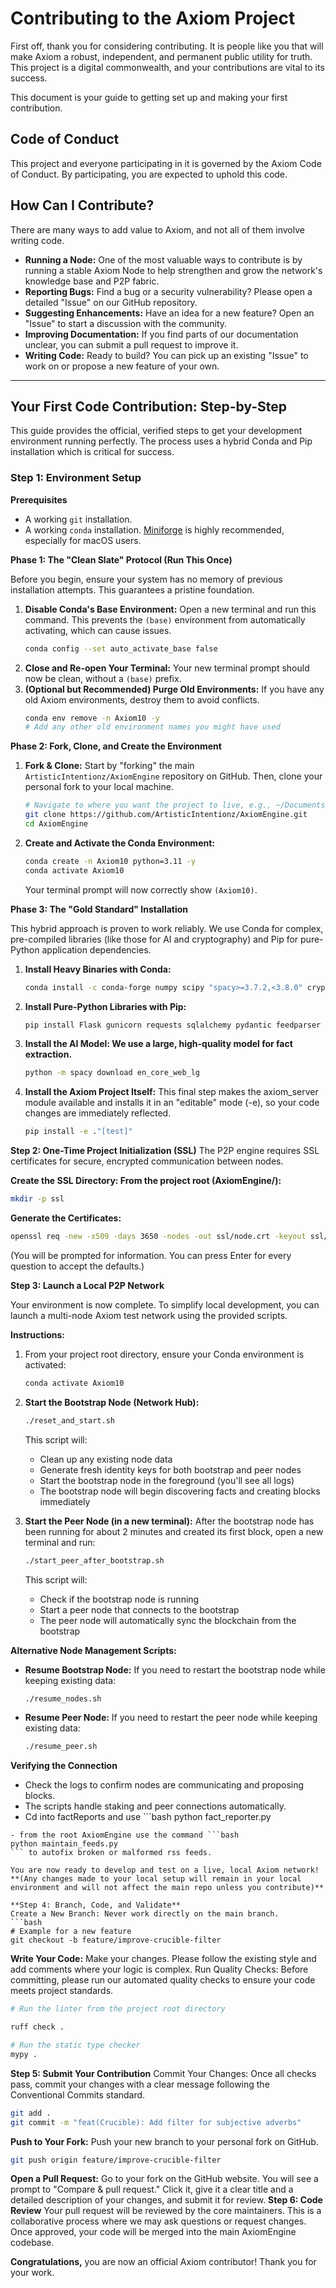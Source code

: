 # Contributing to the Axiom Project

First off, thank you for considering contributing. It is people like you that will make Axiom a robust, independent, and permanent public utility for truth. This project is a digital commonwealth, and your contributions are vital to its success.

This document is your guide to getting set up and making your first contribution.

## Code of Conduct

This project and everyone participating in it is governed by the Axiom Code of Conduct. By participating, you are expected to uphold this code.

## How Can I Contribute?

There are many ways to add value to Axiom, and not all of them involve writing code.

*   **Running a Node:** One of the most valuable ways to contribute is by running a stable Axiom Node to help strengthen and grow the network's knowledge base and P2P fabric.
*   **Reporting Bugs:** Find a bug or a security vulnerability? Please open a detailed "Issue" on our GitHub repository.
*   **Suggesting Enhancements:** Have an idea for a new feature? Open an "Issue" to start a discussion with the community.
*   **Improving Documentation:** If you find parts of our documentation unclear, you can submit a pull request to improve it.
*   **Writing Code:** Ready to build? You can pick up an existing "Issue" to work on or propose a new feature of your own.

---

## Your First Code Contribution: Step-by-Step

This guide provides the official, verified steps to get your development environment running perfectly. The process uses a hybrid Conda and Pip installation which is critical for success.

### Step 1: Environment Setup

**Prerequisites**
*   A working `git` installation.
*   A working `conda` installation. [Miniforge](https://github.com/conda-forge/miniforge) is highly recommended, especially for macOS users.

**Phase 1: The "Clean Slate" Protocol (Run This Once)**

Before you begin, ensure your system has no memory of previous installation attempts. This guarantees a pristine foundation.

1.  **Disable Conda's Base Environment:** Open a new terminal and run this command. This prevents the `(base)` environment from automatically activating, which can cause issues.
    ```bash
    conda config --set auto_activate_base false
    ```
2.  **Close and Re-open Your Terminal:** Your new terminal prompt should now be clean, without a `(base)` prefix.
3.  **(Optional but Recommended) Purge Old Environments:** If you have any old Axiom environments, destroy them to avoid conflicts.
    ```bash
    conda env remove -n Axiom10 -y
    # Add any other old environment names you might have used
    ```

**Phase 2: Fork, Clone, and Create the Environment**

1.  **Fork & Clone:** Start by "forking" the main `ArtisticIntentionz/AxiomEngine` repository on GitHub. Then, clone your personal fork to your local machine.
    ```bash
    # Navigate to where you want the project to live, e.g., ~/Documents/
    git clone https://github.com/ArtisticIntentionz/AxiomEngine.git
    cd AxiomEngine
    ```

2.  **Create and Activate the Conda Environment:**
    ```bash
    conda create -n Axiom10 python=3.11 -y
    conda activate Axiom10
    ```
    Your terminal prompt will now correctly show `(Axiom10)`.

**Phase 3: The "Gold Standard" Installation**

This hybrid approach is proven to work reliably. We use Conda for complex, pre-compiled libraries (like those for AI and cryptography) and Pip for pure-Python application dependencies.

1. **Install Heavy Binaries with Conda:**

    ```bash
    conda install -c conda-forge numpy scipy "spacy>=3.7.2,<3.8.0" cryptography beautifulsoup4 sec_edgar_api -y
    ```
2. **Install Pure-Python Libraries with Pip:**

    ```bash
    pip install Flask gunicorn requests sqlalchemy pydantic feedparser Flask-Cors ruff mypy pytest pre-commit attrs types-requests
    ```
3. **Install the AI Model: We use a large, high-quality model for fact extraction.**

    ```bash
    python -m spacy download en_core_web_lg
    ```

4. **Install the Axiom Project Itself:** This final step makes the axiom_server module available and installs it in an "editable" mode (-e), so your code changes are immediately reflected.

    ```bash
    pip install -e ."[test]"
    ```

**Step 2: One-Time Project Initialization (SSL)**
The P2P engine requires SSL certificates for secure, encrypted communication between nodes.

**Create the SSL Directory: From the project root (AxiomEngine/):**
```bash
mkdir -p ssl
```

**Generate the Certificates:**
```bash
openssl req -new -x509 -days 3650 -nodes -out ssl/node.crt -keyout ssl/node.key
```
(You will be prompted for information. You can press Enter for every question to accept the defaults.)

**Step 3: Launch a Local P2P Network**

Your environment is now complete. To simplify local development, you can launch a multi-node Axiom test network using the provided scripts.

**Instructions:**

1. From your project root directory, ensure your Conda environment is activated:
    ```bash
    conda activate Axiom10
    ```

2. **Start the Bootstrap Node (Network Hub):**
    ```bash
    ./reset_and_start.sh
    ```
    This script will:
    - Clean up any existing node data
    - Generate fresh identity keys for both bootstrap and peer nodes
    - Start the bootstrap node in the foreground (you'll see all logs)
    - The bootstrap node will begin discovering facts and creating blocks immediately

3. **Start the Peer Node (in a new terminal):**
    After the bootstrap node has been running for about 2 minutes and created its first block, open a new terminal and run:
    ```bash
    ./start_peer_after_bootstrap.sh
    ```
    This script will:
    - Check if the bootstrap node is running
    - Start a peer node that connects to the bootstrap
    - The peer node will automatically sync the blockchain from the bootstrap

**Alternative Node Management Scripts:**

- **Resume Bootstrap Node:** If you need to restart the bootstrap node while keeping existing data:
    ```bash
    ./resume_nodes.sh
    ```

- **Resume Peer Node:** If you need to restart the peer node while keeping existing data:
    ```bash
    ./resume_peer.sh
    ```

**Verifying the Connection**

- Check the logs to confirm nodes are communicating and proposing blocks.
- The scripts handle staking and peer connections automatically.
- Cd into factReports and use ```bash
python fact_reporter.py
``` to get a deep look at the recorded facts to verify quality etc.
- from the root AxiomEngine use the command ```bash
python maintain_feeds.py
``` to autofix broken or malformed rss feeds.

You are now ready to develop and test on a live, local Axiom network! **(Any changes made to your local setup will remain in your local environment and will not affect the main repo unless you contribute)**

**Step 4: Branch, Code, and Validate**
Create a New Branch: Never work directly on the main branch.
```bash
# Example for a new feature
git checkout -b feature/improve-crucible-filter
```
**Write Your Code:** Make your changes. Please follow the existing style and add comments where your logic is complex.
Run Quality Checks: Before committing, please run our automated quality checks to ensure your code meets project standards.
```bash
# Run the linter from the project root directory

ruff check .

# Run the static type checker
mypy .
```
**Step 5: Submit Your Contribution**
Commit Your Changes: Once all checks pass, commit your changes with a clear message following the Conventional Commits standard.
```bash
git add .
git commit -m "feat(Crucible): Add filter for subjective adverbs"
```
**Push to Your Fork:** Push your new branch to your personal fork on GitHub.
```bash
git push origin feature/improve-crucible-filter
```
**Open a Pull Request:** Go to your fork on the GitHub website. You will see a prompt to "Compare & pull request." Click it, give it a clear title and a detailed description of your changes, and submit it for review.
**Step 6: Code Review**
Your pull request will be reviewed by the core maintainers. This is a collaborative process where we may ask questions or request changes. Once approved, your code will be merged into the main AxiomEngine codebase.

**Congratulations,** you are now an official Axiom contributor! Thank you for your work.
